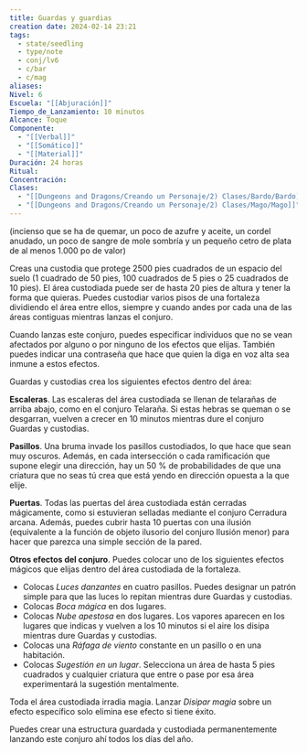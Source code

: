 ```yaml
---
title: Guardas y guardias
creation date: 2024-02-14 23:21
tags:
  - state/seedling
  - type/note
  - conj/lv6
  - c/bar
  - c/mag
aliases: 
Nivel: 6
Escuela: "[[Abjuración]]"
Tiempo_de_Lanzamiento: 10 minutos
Alcance: Toque
Componente:
  - "[[Verbal]]"
  - "[[Somático]]"
  - "[[Material]]"
Duración: 24 horas
Ritual: 
Concentración: 
Clases:
  - "[[Dungeons and Dragons/Creando un Personaje/2) Clases/Bardo/Bardo]]"
  - "[[Dungeons and Dragons/Creando un Personaje/2) Clases/Mago/Mago]]"
---
```

(incienso que se ha de quemar, un poco de azufre y aceite, un cordel anudado, un poco de sangre de mole sombría y un pequeño cetro de plata de al menos 1.000 po de valor)

Creas una custodia que protege 2500 pies cuadrados de un espacio del suelo (1 cuadrado de 50 pies, 100 cuadrados de 5 pies o 25 cuadrados de 10 pies). El área custodiada puede ser de hasta 20 pies de altura y tener la forma que quieras. Puedes custodiar varios pisos de una fortaleza dividiendo el área entre ellos, siempre y cuando andes por cada una de las áreas contiguas mientras lanzas el conjuro.

Cuando lanzas este conjuro, puedes especificar individuos que no se vean afectados por alguno o por ninguno de los efectos que elijas. También puedes indicar una contraseña que hace que quien la diga en voz alta sea inmune a estos efectos.

Guardas y custodias crea los siguientes efectos dentro del área:

**Escaleras**. Las escaleras del área custodiada se llenan de telarañas de arriba abajo, como en el conjuro Telaraña. Si estas hebras se queman o se desgarran, vuelven a crecer en 10 minutos mientras dure el conjuro Guardas y custodias. 

**Pasillos**. Una bruma invade los pasillos custodiados, lo que hace que sean muy oscuros. Además, en cada intersección o cada ramificación que supone elegir una dirección, hay un 50 % de probabilidades de que una criatura que no seas tú crea que está yendo en dirección opuesta a la que elije. 

**Puertas**. Todas las puertas del área custodiada están cerradas mágicamente, como si estuvieran selladas mediante el conjuro Cerradura arcana. Además, puedes cubrir hasta 10 puertas con una ilusión (equivalente a la función de objeto ilusorio del conjuro Ilusión menor) para hacer que parezca una simple sección de la pared. 

**Otros efectos del conjuro**. Puedes colocar uno de los siguientes efectos mágicos que elijas dentro del área custodiada de la fortaleza.

- Colocas _Luces danzantes_ en cuatro pasillos. Puedes designar un patrón simple para que las luces lo repitan mientras dure Guardas y custodias.
- Colocas _Boca mágica_ en dos lugares.
- Colocas _Nube apestosa_ en dos lugares. Los vapores aparecen en los lugares que indicas y vuelven a los 10 minutos si el aire los disipa mientras dure Guardas y custodias.
- Colocas una _Ráfaga de viento_ constante en un pasillo o en una habitación.
- Colocas _Sugestión en un lugar_. Selecciona un área de hasta 5 pies cuadrados y cualquier criatura que entre o pase por esa área experimentará la sugestión mentalmente.

Toda el área custodiada irradia magia. Lanzar _Disipar magia_ sobre un efecto específico solo elimina ese efecto si tiene éxito.

Puedes crear una estructura guardada y custodiada permanentemente lanzando este conjuro ahí todos los días del año.
